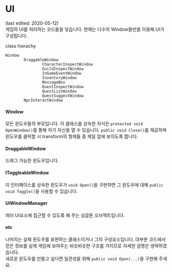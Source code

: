 ﻿# UI
(last edited: 2020-05-12)\
게임의 UI를 처리하는 코드들을 넣습니다. 현재는 다수의 Window들만을 이용해 UI가 구성됩니다.

class hierachy
```
Window
        DraggableWindow
                CharacterInspectWindow
                GuildInspectWindow
                InGameEventWindow
                InventoryWindow
                MessageBox
                QuestInspectWindow
                QuestListWindow
                QuestSuggestWindow
        NpcInteractWindow
```
#### Window
모든 윈도우들의 부모입니다. 이 클래스를 상속한 자식은 `protected void OpenWindow()`를 통해 자기
자신을 열 수 있습니다. `public void Close()`를 제공하며 윈도우를 클릭할 시 transform의 형제들 중 제일 앞에 보이도록 합니다.

#### DraggableWindow
드래그 가능한 윈도우입니다.

#### IToggleableWindow
이 인터페이스를 상속한 윈도우가 `void Open()`을 구현하면 그 윈도우에 대해 `public void Toggle()`을 사용할 수 있습니다.

#### UiWindowManager
여러 UI요소에 접근할 수 있도록 해 주는 싱글톤 오브젝트입니다.

#### etc
나머지는 실제 윈도우를 표현하는 클래스이거나 그의 구성요소입니다. 대부분 코드에서 얻은 정보를 실제 게임에 보여주는
비슷비슷한 구조를 가지므로 자세한 설명은 생략하겠습니다.\
새로운 윈도우를 만들고 싶다면 일관성을 위해 `public void Open(...)`을 구현해 주세요.
